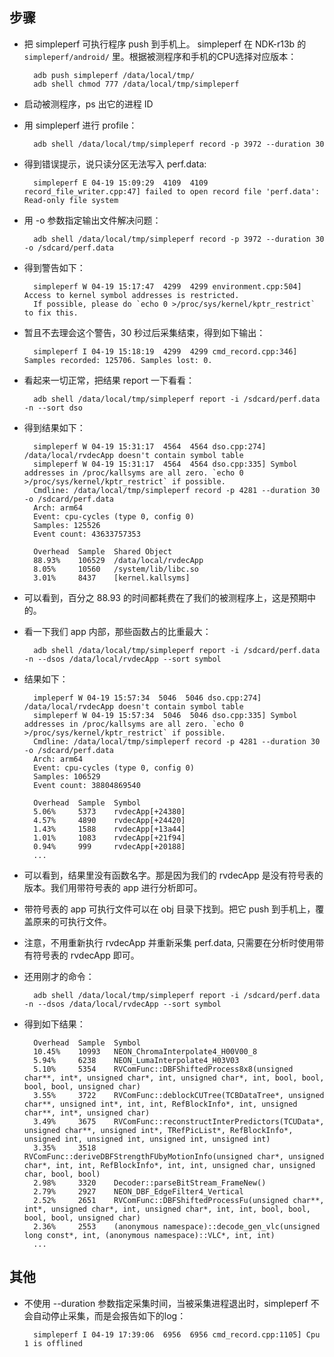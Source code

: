 ## 步骤
* 把 simpleperf 可执行程序 push 到手机上。 simpleperf 在 NDK-r13b 的 `simpleperf/android/` 里。根据被测程序和手机的CPU选择对应版本：

		adb push simpleperf /data/local/tmp/
		adb shell chmod 777 /data/local/tmp/simpleperf

* 启动被测程序，ps 出它的进程 ID
* 用 simpleperf 进行 profile：

		adb shell /data/local/tmp/simpleperf record -p 3972 --duration 30

* 得到错误提示，说只读分区无法写入 perf.data:

		simpleperf E 04-19 15:09:29  4109  4109 record_file_writer.cpp:47] failed to open record file 'perf.data': Read-only file system

* 用 -o 参数指定输出文件解决问题：

		adb shell /data/local/tmp/simpleperf record -p 3972 --duration 30 -o /sdcard/perf.data

* 得到警告如下：

		simpleperf W 04-19 15:17:47  4299  4299 environment.cpp:504] Access to kernel symbol addresses is restricted.
		If possible, please do `echo 0 >/proc/sys/kernel/kptr_restrict` to fix this.

* 暂且不去理会这个警告，30 秒过后采集结束，得到如下输出：

		simpleperf I 04-19 15:18:19  4299  4299 cmd_record.cpp:346] Samples recorded: 125706. Samples lost: 0.

* 看起来一切正常，把结果 report 一下看看：

		adb shell /data/local/tmp/simpleperf report -i /sdcard/perf.data -n --sort dso

* 得到结果如下：

		simpleperf W 04-19 15:31:17  4564  4564 dso.cpp:274] /data/local/rvdecApp doesn't contain symbol table
		simpleperf W 04-19 15:31:17  4564  4564 dso.cpp:335] Symbol addresses in /proc/kallsyms are all zero. `echo 0 >/proc/sys/kernel/kptr_restrict` if possible.
		Cmdline: /data/local/tmp/simpleperf record -p 4281 --duration 30 -o /sdcard/perf.data
		Arch: arm64
		Event: cpu-cycles (type 0, config 0)
		Samples: 125526
		Event count: 43633757353
		
		Overhead  Sample  Shared Object
		88.93%    106529  /data/local/rvdecApp
		8.05%     10560   /system/lib/libc.so
		3.01%     8437    [kernel.kallsyms]

* 可以看到，百分之 88.93 的时间都耗费在了我们的被测程序上，这是预期中的。
* 看一下我们 app 内部，那些函数占的比重最大：

		adb shell /data/local/tmp/simpleperf report -i /sdcard/perf.data -n --dsos /data/local/rvdecApp --sort symbol

* 结果如下：

		impleperf W 04-19 15:57:34  5046  5046 dso.cpp:274] /data/local/rvdecApp doesn't contain symbol table
		simpleperf W 04-19 15:57:34  5046  5046 dso.cpp:335] Symbol addresses in /proc/kallsyms are all zero. `echo 0 >/proc/sys/kernel/kptr_restrict` if possible.
		Cmdline: /data/local/tmp/simpleperf record -p 4281 --duration 30 -o /sdcard/perf.data
		Arch: arm64
		Event: cpu-cycles (type 0, config 0)
		Samples: 106529
		Event count: 38804869540
		
		Overhead  Sample  Symbol
		5.06%     5373    rvdecApp[+24380]
		4.57%     4890    rvdecApp[+24420]
		1.43%     1588    rvdecApp[+13a44]
		1.01%     1083    rvdecApp[+21f94]
		0.94%     999     rvdecApp[+20188] 
		...

* 可以看到，结果里没有函数名字。那是因为我们的 rvdecApp 是没有符号表的版本。我们用带符号表的 app 进行分析即可。
* 带符号表的 app 可执行文件可以在 obj 目录下找到。把它 push 到手机上，覆盖原来的可执行文件。
* 注意，不用重新执行 rvdecApp 并重新采集 perf.data, 只需要在分析时使用带有符号表的 rvdecApp 即可。
* 还用刚才的命令：

		adb shell /data/local/tmp/simpleperf report -i /sdcard/perf.data -n --dsos /data/local/rvdecApp --sort symbol

* 得到如下结果：

		Overhead  Sample  Symbol
		10.45%    10993   NEON_ChromaInterpolate4_H00V00_8
		5.94%     6238    NEON_LumaInterpolate4_H03V03
		5.10%     5354    RVComFunc::DBFShiftedProcess8x8(unsigned char**, int*, unsigned char*, int, unsigned char*, int, bool, bool, bool, bool, unsigned char)
		3.55%     3722    RVComFunc::deblockCUTree(TCBDataTree*, unsigned char**, unsigned int*, int, int, RefBlockInfo*, int, unsigned char**, int*, unsigned char)
		3.49%     3675    RVComFunc::reconstructInterPredictors(TCUData*, unsigned char**, unsigned int*, TRefPicList*, RefBlockInfo*, unsigned int, unsigned int, unsigned int, unsigned int)
		3.35%     3518    RVComFunc::deriveDBFStrengthFUbyMotionInfo(unsigned char*, unsigned char*, int, int, RefBlockInfo*, int, int, unsigned char, unsigned char, bool, bool)
		2.98%     3320    Decoder::parseBitStream_FrameNew()
		2.79%     2927    NEON_DBF_EdgeFilter4_Vertical
		2.52%     2651    RVComFunc::DBFShiftedProcessFu(unsigned char**, int*, unsigned char*, int, unsigned char*, int, int, bool, bool, bool, bool, unsigned char)
		2.36%     2553    (anonymous namespace)::decode_gen_vlc(unsigned long const*, int, (anonymous namespace)::VLC*, int, int)
		...

## 其他
* 不使用 --duration 参数指定采集时间，当被采集进程退出时，simpleperf 不会自动停止采集，而是会报告如下的log：

		simpleperf I 04-19 17:39:06  6956  6956 cmd_record.cpp:1105] Cpu 1 is offlined
